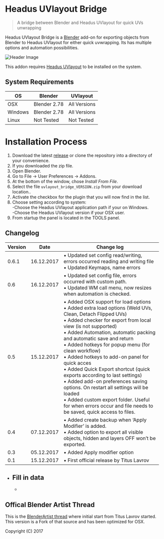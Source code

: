 # Headus UVlayout Bridge

>A bridge between Blender and Headus UVlayout for quick UVs unwrapping

Headus UVlayout Bridge is a [Blender](https://www.blender.org) add-on for exporting objects from Blender to Headus UVlayout for either quick uvwrapping. Its has multiple options and automation possibilities.

![Header Image](https://github.com/schroef/uvlayout_bridge/blob/master/wiki/images/suzanne-gui-header-image.jpg)

This addon requires [Headus UVlayout](https://www.uvlayout.com/) to be installed on the system.


## System Requirements

| **OS** | **Blender** | **UVlayout** |
| ------------- | ------------- | ------------- |
| OSX | Blender 2.78 | All Versions |
| Windows | Blender 2.78 | All Versions |
| Linux | Not Tested | Not Tested |


# Installation Process

1. Download the latest [release](https://github.com/schroef/uvlayout_bridge/releases/) or clone the repository into a directory of your convenience.
2. If you downloaded the zip file.
3. Open Blender.
4. Go to File -> User Preferences -> Addons.
5. At the bottom of the window, chose *Install From File*.
6. Select the file `uvlayout_bridge_VERSION.zip` from your download location..
7. Activate the checkbox for the plugin that you will now find in the list.
8. Choose setting according to system:<br>-Choose the Headus UVlayout application path if your on Windows.<br>-Choose the Headus UVlayout version if your OSX user.
8. From startup the panel is located in the TOOLS panel.



## Changelog

| **Version** | **Date** | **Change log** |
| ------------- | ------------- | ------------- |
| 0.6.1 | 16.12.2017 | • Updated set config read/writing, errors occurred reading and writing file<br>• Updated Keymaps, name errors
| 0.6 | 16.12.2017 | • Updated set config file, errors occurred with custom path. <br>• Updated WM call menu, now resizes when automation is checked.
| 0.5 | 15.12.2017 | • Added OSX support for load options <br>• Added extra load options (Weld UVs, Clean, Detach Flipped UVs)<br>• Added checker for export from local view (is not supported)<br>• Added Automation, automatic packing and automatic save and return<br>• Added hotkeys for popup menu (for clean workflow)<br>• Added hotkeys to add-on panel for quick acces<br>• Added Quick Export shortcut (quick exports according to last settings)<br>• Added add-on preferences saving options. On restart all settings will be loaded<br>• Added custom export folder. Useful for when errors occur and file needs to be saved, quick access to files.
| 0.4 | 07.12.2017 | • Added create backup when ‘Apply Modifier’ is added. <br>• Added option to export all visible objects, hidden and layers OFF won’t be exported.
| 0.3 | 05.12.2017 | • Added Apply modifier option
| 0.1 | 15.12.2017 | • First official release by Titus Lavrov

- Fill in data
    -
    -

## Offical Blender Artist Thread
This is the [BlenderArtist thread](https://blenderartists.org/forum/showthread.php?441849-Add-on-Blender-lt-gt-UVLayout-bridge) where initial start from Titus Lavrov started. This version is a Fork of that source and has been optimized for OSX.

Copyright (C) 2017
